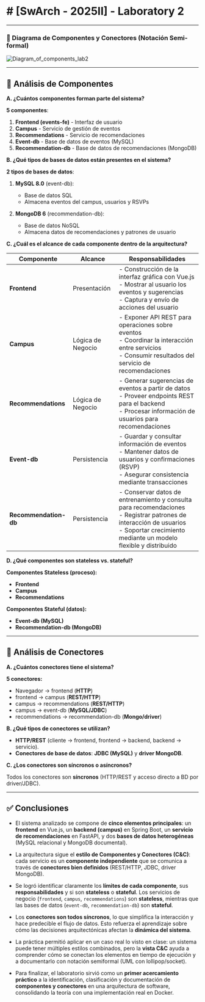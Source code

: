 # # [SwArch - 2025II] - Laboratory 2 

---

### 📌 Diagrama de Componentes y Conectores (Notación Semi-formal)

![Diagram_of_components_lab2](https://github.com/user-attachments/assets/5f03a3f8-0603-48ed-af3e-c21f81f5872b)

---

## 🔎 Análisis de Componentes

**A. ¿Cuántos componentes forman parte del sistema?**

**5 componentes**:

1. **Frontend (events-fe)** - Interfaz de usuario
2. **Campus** - Servicio de gestión de eventos
3. **Recommendations** - Servicio de recomendaciones
4. **Event-db** - Base de datos de eventos (MySQL)
5. **Recommendation-db** - Base de datos de recomendaciones (MongoDB)

**B. ¿Qué tipos de bases de datos están presentes en el sistema?**

**2 tipos de bases de datos**:

1. **MySQL 8.0** (event-db):
   - Base de datos SQL
   - Almacena eventos del campus, usuarios y RSVPs

2. **MongoDB 6** (recommendation-db):
   - Base de datos NoSQL 
   - Almacena datos de recomendaciones y patrones de usuario

**C. ¿Cuál es el alcance de cada componente dentro de la arquitectura?**

| Componente            | Alcance            | Responsabilidades |
|-----------------------|-------------------|-------------------|
| **Frontend**          | Presentación      | - Construcción de la interfaz gráfica con Vue.js<br/>- Mostrar al usuario los eventos y sugerencias<br/>- Captura y envío de acciones del usuario |
| **Campus**            | Lógica de Negocio | - Exponer API REST para operaciones sobre eventos<br/>- Coordinar la interacción entre servicios<br/>- Consumir resultados del servicio de recomendaciones |
| **Recommendations**   | Lógica de Negocio | - Generar sugerencias de eventos a partir de datos<br/>- Proveer endpoints REST para el backend<br/>- Procesar información de usuarios para recomendaciones |
| **Event-db**          | Persistencia      | - Guardar y consultar información de eventos<br/>- Mantener datos de usuarios y confirmaciones (RSVP)<br/>- Asegurar consistencia mediante transacciones |
| **Recommendation-db** | Persistencia      | - Conservar datos de entrenamiento y consulta para recomendaciones<br/>- Registrar patrones de interacción de usuarios<br/>- Soportar crecimiento mediante un modelo flexible y distribuido |



**D. ¿Qué componentes son stateless vs. stateful?**

**Componentes Stateless (proceso):**
- **Frontend**
- **Campus**
- **Recommendations**

**Componentes Stateful (datos):**
- **Event-db (MySQL)**
- **Recommendation-db (MongoDB)**

---

## 🔗 Análisis de Conectores

**A. ¿Cuántos conectores tiene el sistema?**

**5 conectores:**
- Navegador → frontend (**HTTP**)  
- frontend → campus (**REST/HTTP**)  
- campus → recommendations (**REST/HTTP**)  
- campus → event-db (**MySQL/JDBC**)  
- recommendations → recommendation-db (**Mongo/driver**)  

**B. ¿Qué tipos de conectores se utilizan?**

- **HTTP/REST** (cliente → frontend, frontend → backend, backend → servicio).  
- **Conectores de base de datos**: **JDBC (MySQL)** y **driver MongoDB**.

**C. ¿Los conectores son síncronos o asíncronos?**

Todos los conectores son **síncronos** (HTTP/REST y acceso directo a BD por driver/JDBC).  

---

## ✅ Conclusiones

- El sistema analizado se compone de **cinco elementos principales**: un **frontend** en Vue.js, un **backend (campus)** en Spring Boot, un **servicio de recomendaciones** en FastAPI, y dos **bases de datos heterogéneas** (MySQL relacional y MongoDB documental).  

- La arquitectura sigue el **estilo de Componentes y Conectores (C&C)**: cada servicio es un **componente independiente** que se comunica a través de **conectores bien definidos** (REST/HTTP, JDBC, driver MongoDB).  

- Se logró identificar claramente los **límites de cada componente**, sus **responsabilidades** y si son **stateless** o **stateful**. Los servicios de negocio (`frontend`, `campus`, `recommendations`) son **stateless**, mientras que las bases de datos (`event-db`, `recommendation-db`) son **stateful**.  

- Los **conectores son todos síncronos**, lo que simplifica la interacción y hace predecible el flujo de datos. Esto refuerza el aprendizaje sobre cómo las decisiones arquitectónicas afectan la **dinámica del sistema**.  

- La práctica permitió aplicar en un caso real lo visto en clase: un sistema puede tener múltiples estilos combinados, pero la **vista C&C** ayuda a comprender cómo se conectan los elementos en tiempo de ejecución y a documentarlo con notación semiformal (UML con lollipop/socket).  

- Para finalizar, el laboratorio sirvió como un **primer acercamiento práctico** a la identificación, clasificación y documentación de **componentes y conectores** en una arquitectura de software, consolidando la teoría con una implementación real en Docker.  


